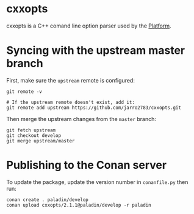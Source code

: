 # cxxopts

cxxopts is a C++ comand line option parser used by the
[Platform](https://github.com/PaladinAI/ddat-platform).

# Syncing with the upstream master branch

First, make sure the `upstream` remote is configured:

    git remote -v

    # If the upstream remote doesn't exist, add it:
    git remote add upstream https://github.com/jarro2783/cxxopts.git

Then merge the upstream changes from the `master` branch:

    git fetch upstream
    git checkout develop
    git merge upstream/master

# Publishing to the Conan server

To update the package, update the version number in `conanfile.py` then run:

    conan create . paladin/develop
    conan upload cxxopts/2.1.1@paladin/develop -r paladin
